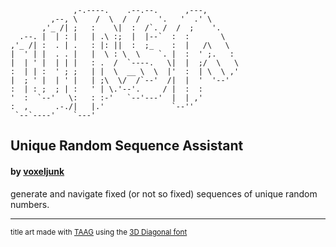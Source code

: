 ```                                                     
              ,-.----.    .--.--.      ,---,        
         ,--, \    /  \  /  /    '.   '  .' \       
       ,'_ /| ;   :    \|  :  /`. /  /  ;    '.     
  .--. |  | : |   | .\ :;  |  |--`  :  :       \    
,'_ /| :  . | .   : |: ||  :  ;_    :  |   /\   \   
|  ' | |  . . |   |  \ : \  \    `. |  :  ' ;.   :  
|  | ' |  | | |   : .  /  `----.   \|  |  ;/  \   \ 
:  | | :  ' ; ;   | |  \  __ \  \  |'  :  | \  \ ,' 
|  ; ' |  | ' |   | ;\  \/  /`--'  /|  |  '  '--'   
:  | : ;  ; | :   ' | \.'--'.     / |  :  :         
'  :  `--'   \:   : :-'   `--'---'  |  | ,'         
:  ,      .-./|   |.'               `--''           
 `--`----'    `---'                                 
```
## Unique Random Sequence Assistant
#### by [voxeljunk](https://linktr.ee/voxeljunk)
generate and navigate fixed (or not so fixed) sequences of unique random numbers.

---
<sub>title art made with [TAAG](https://patorjk.com/software/taag/) using the [3D Diagonal font](https://patorjk.com/software/taag/#p=author&f=3D%20Diagonal)</sub>
